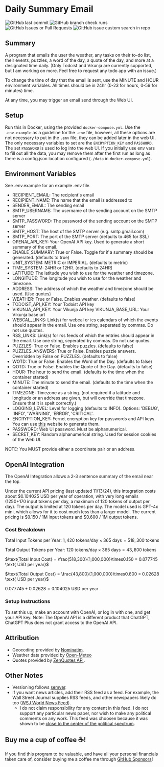# Daily Summary Email
![GitHub last commit](https://img.shields.io/github/last-commit/tdavis6/dailySummaryEmail)
![GitHub branch check runs](https://img.shields.io/github/check-runs/tdavis6/dailySummaryEmail/main)
![GitHub Issues or Pull Requests](https://img.shields.io/github/issues/tdavis6/dailySummaryEmail)
![GitHub issue custom search in repo](https://img.shields.io/github/issues-search/tdavis6/dailySummaryEmail?query=is%3Aopen%20label%3Abug&label=bugs)

## Summary
A program that emails the user the weather, any tasks on their to-do list, their events, puzzles, a word of the day, a
quote of the day, and more at a designated time daily.
(Only Todoist and Vikunja are currently supported, but I am working on more.
Feel free to request any todo app with an issue.)

To change the time of day that the email is sent, use the MINUTE and HOUR environment variables. 
All times should be in 24hr (0-23 for hours, 0-59 for minutes) time.

At any time, you may trigger an email send through the Web UI.

## Setup

Run this in Docker, using the provided `docker-compose.yml`. Use the `.env.example` as a guideline for the `.env` file,
however, all these options are not necessary to put in the `.env` file, they can be added later in the web UI. The only
necessary
variables to set are the `ENCRYPTION_KEY` and `PASSWORD`. The set `PASSWORD` is used to log into the web UI.
If you initially use env vars to fill out all the data, you may remove them after the first run as long as there is a
config.json
location configured (`./data` in `docker-compose.yml`).

## Environment Variables
See .env.example for an example .env file.

- RECIPIENT_EMAIL: The recipient's email
- RECIPIENT_NAME: The name that the email is addressed to
- SENDER_EMAIL: The sending email
- SMTP_USERNAME: The username of the sending account on the SMTP server
- SMTP_PASSWORD: The password of the sending account on the SMTP server
- SMTP_HOST: The host of the SMTP server (e.g. smtp.gmail.com)
- SMTP_PORT: The port of the SMTP server (defaults to 465 for SSL)
- OPENAI_API_KEY: Your OpenAI API key. Used to generate a short summary of the email.
- ENABLE_SUMMARY: True or False. Toggle for if a summary should be generated. (defaults to true)
- UNIT_SYSTEM: METRIC or IMPERIAL. (defaults to metric)
- TIME_SYSTEM: 24HR or 12HR. (defaults to 24HR)
- LATITUDE: The latitude you wish to use for the weather and timezone.
- LONGITUDE: The longitude you wish to use for the weather and timezone.
- ADDRESS: The address of which the weather and timezone should be used. (Use quotes)
- WEATHER: True or False. Enables weather. (defaults to false)
- TODOIST_API_KEY: Your Todoist API key
- VIKUNJA_API_KEY: Your Vikunja API key
  VIKUNJA_BASE_URL: Your Vikunja base url
- WEBCAL_LINKS: Link(s) for webcal or ics calendars of which the events should appear in the email. Use one string,
  seperated by commas. Do not use quotes.
- RSS_LINKS: Link(s) for rss feeds of which the entries should appear in the email. Use one string, seperated by commas.
  Do not use quotes.
- PUZZLES: True or False. Enables puzzles. (defaults to false)
- PUZZLES_ANSWERS: True or False. Enables puzzle answers. Overridden by False on PUZZLES. (defaults to false)
- WOTD: True or False. Enables the Word of the Day. (defaults to false)
- QOTD: True or False. Enables the Quote of the Day. (defaults to false)
- HOUR: The hour to send the email. (defaults to the time when the container started)
- MINUTE: The minute to send the email. (defaults to the time when the container started)
- TIMEZONE: Timezone as a string. (not required if a latitude and longitude or an address are given, but will override
  that timezone. Ensure that it is spelt correctly.)
- LOGGING_LEVEL: Level for logging (defaults to INFO). Options: 'DEBUG', 'INFO', 'WARNING', 'ERROR', 'CRITICAL'.
- ENCRYPTION_KEY: Fernet encryption key for passwords and API keys. You can use [this](https://fernetkeygen.com/)
  website to generate them.
- PASSWORD: Web UI password. Must be alphanumerical.
- SECRET_KEY: Random alphanumerical string. Used for session cookies of the Web UI.

NOTE: You MUST provide either a coordinate pair or an address.

## OpenAI Integration
The OpenAI Integration allows a 2-3 sentence summary of the email near the top. 

Under the current API pricing (last updated 11/13/24), this integration costs about \$0.104025 USD per year of operation,
with very long emails (1250+170 input tokens per day, a maximum of 120 tokens of output per day). The output is limited at 120 
tokens per day. The model used is GPT-4o mini, which allows for it to cost much less than a larger model. The current pricing 
is $0.150 / 1M input tokens and \$0.600 / 1M output tokens.

### Cost Breakdown
$\text{Total Input Tokens per Year: } 1,420 \text{ tokens/day} \times 365 \text{ days} = 518,300 \text{ tokens}$

$\text{Total Output Tokens per Year: } 120 \text{ tokens/day} \times 365 \text{ days} = 43,800 \text{ tokens}$

$\text{Total Input Cost} = \frac{518,300}{1,000,000}\times0.150 = 0.077745 \text{ USD per year}$

$\text{Total Output Cost} = \frac{43,800}{1,000,000}\times0.600 = 0.02628 \text{ USD per year}$

$0.077745+0.02628=0.104025 \text{ USD per year}$

### Setup Instructions
To set this up, make an account with OpenAI, or log in with one, and get your API key. Note: The OpenAI API is a different
product that ChatGPT, ChatGPT Plus does not grant access to the OpenAI API.

## Attribution
- Geocoding provided by [Nominatim](https://nominatim.org/).
- Weather data provided by [Open-Meteo](https://open-meteo.com/)
- Quotes provided by [ZenQuotes API](https://zenquotes.io/).

## Other Notes
- Versioning follows [semver](https://semver.org).
- If you want news articles, add their RSS feed as a feed. For example, the Wall Street Journal supplies RSS feeds, and 
other newspapers likely do too ([WSJ World News Feed](https://feeds.content.dowjones.io/public/rss/RSSWorldNews)).
  - I do not claim responsibility for any content in this feed. I do not support any particular news paper, nor wish to make any
political comments on any work. This feed was choosen because it was shown to be [close to the center of the political spectrum](https://www.allsides.com/news-source/wall-street-journal-media-bias).

## Buy me a cup of coffee ☕️!
If you find this program to be valuable, and have all your personal financials taken care of, 
consider buying me a coffee me through [GitHub Sponsors](https://github.com/sponsors/tdavis6)!
